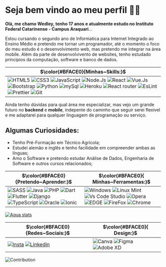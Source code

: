 # Seja bem vindo ao meu perfil 🍷🗿

**Olá, me chamo Wedley, tenho 17 anos e atualmente estudo no Instituto Federal Catarinense - Campus Araquari**... 

Estou cursando o segundo ano de Informatica para Internet Integrado ao Ensino Médio e pretendo me tornar um programador, até o momento o foco do meu estudo é o desenvolvimento web, mas pretendo me integrar na área mobile. Além da parte de desenvolvivento de websites, tenho estudado principios da computação, software e banco de dados.

| $\color{#BFACE0}{Minhas~Skills:}$ |
|---|
| ![HTML5](https://img.shields.io/badge/HTML5-E34F26?style=for-the-badge&logo=html5&logoColor=white) ![CSS3](https://img.shields.io/badge/CSS3-1572B6?style=for-the-badge&logo=css3&logoColor=white) ![JavaScript](https://img.shields.io/badge/JavaScript-F7DF1E?style=for-the-badge&logo=javascript&logoColor=black) ![Node.Js](https://img.shields.io/badge/Node.js-43853D?style=for-the-badge&logo=node.js&logoColor=white) ![React](https://img.shields.io/badge/React-20232A?style=for-the-badge&logo=react&logoColor=61DAFB) ![Vue.Js](https://img.shields.io/badge/Vue.js-35495E?style=for-the-badge&logo=vue.js&logoColor=4FC08D) ![Bootstrap](https://img.shields.io/badge/Bootstrap-563D7C?style=for-the-badge&logo=bootstrap&logoColor=white) ![Python](https://img.shields.io/badge/Python-14354C?style=for-the-badge&logo=python&logoColor=white) ![mySql](https://img.shields.io/badge/MySQL-00000F?style=for-the-badge&logo=mysql&logoColor=white) ![Heroku](https://img.shields.io/badge/Heroku-430098?style=for-the-badge&logo=heroku&logoColor=white) ![React router](https://img.shields.io/badge/React_Router-CA4245?style=for-the-badge&logo=react-router&logoColor=white) ![EsLint](https://img.shields.io/badge/eslint-3A33D1?style=for-the-badge&logo=eslint&logoColor=white) ![Prettier](https://img.shields.io/badge/prettier-1A2C34?style=for-the-badge&logo=prettier&logoColor=F7BA3E) ![Git](https://img.shields.io/badge/GIT-E44C30?style=for-the-badge&logo=git&logoColor=white) |

Ainda tenho dúvidas para qual área me especializar, mas vejo um grande futuro no **backend** e **mobile**, indepente do caminho que seguir serei flexível e me adaptarei para qualquer linguagem de programação ou serviço.

## Algumas Curiosidades:

- Tenho Pré-Formação em Técnico Agrícola;
- Estudei alemão e inglês e tenho facilidade em compreender ambas as línguas;
- Amo o Software e pretendo estudar Análise de Dados, Engenharia de Software e outros cursos relacionados;

| $\color{#BFACE0}{Pretendo~Aprender:}$  |  $\color{#BFACE0}{ Minhas~Ferramentas:}$ |
|---|---|
| ![SASS](https://img.shields.io/badge/Sass-CC6699?style=for-the-badge&logo=sass&logoColor=white) ![Java](https://img.shields.io/badge/Java-ED8B00?style=for-the-badge&logo=java&logoColor=white) ![PHP](https://img.shields.io/badge/PHP-777BB4?style=for-the-badge&logo=php&logoColor=white) ![Dart](https://img.shields.io/badge/Dart-0175C2?style=for-the-badge&logo=dart&logoColor=white) ![Flutter](https://img.shields.io/badge/Flutter-02569B?style=for-the-badge&logo=flutter&logoColor=white) ![Django](https://img.shields.io/badge/Django-092E20?style=for-the-badge&logo=django&logoColor=white) ![TypeScript](https://img.shields.io/badge/TypeScript-007ACC?style=for-the-badge&logo=typescript&logoColor=white) ![Oracle](https://img.shields.io/badge/Oracle-F80000?style=for-the-badge&logo=oracle&logoColor=black) ![Ionic](https://img.shields.io/badge/Ionic-3880FF?style=for-the-badge&logo=ionic&logoColor=white) | ![Windows](https://img.shields.io/badge/Windows-0078D6?style=for-the-badge&logo=windows&logoColor=white) ![Linux Mint](https://img.shields.io/badge/Linux_Mint-87CF3E?style=for-the-badge&logo=linux-mint&logoColor=white) ![Vs Code Studio](https://img.shields.io/badge/Visual_Studio_Code-0078D4?style=for-the-badge&logo=visual%20studio%20code&logoColor=white) ![Opera](https://img.shields.io/badge/Opera-FF1B2D?style=for-the-badge&logo=Opera&logoColor=white) ![EDGE](https://img.shields.io/badge/Microsoft_Edge-0078D7?style=for-the-badge&logo=Microsoft-edge&logoColor=white) ![FireFox](https://img.shields.io/badge/Firefox_Browser-FF7139?style=for-the-badge&logo=Firefox-Browser&logoColor=white) ![Chrome](https://img.shields.io/badge/Google_chrome-4285F4?style=for-the-badge&logo=Google-chrome&logoColor=white) |

[![Aqua stats](https://github-readme-stats.vercel.app/api/top-langs/?username=WedleySilva&layout=compact&bg_color=DEG,85CFCB,D5DEF5,513252)](https://github.com/wedleysilva/github-readme-stats)


| $\color{#BFACE0}{Redes~Sociais:}$  |  $\color{#BFACE0}{ Design:}$ |
|---|---|
| [![Insta](https://img.shields.io/badge/Instagram-E4405F?style=for-the-badge&logo=instagram&logoColor=white)](https://www.instagram.com/silva_wedley/)  [![Linkedin](https://img.shields.io/badge/LinkedIn-0077B5?style=for-the-badge&logo=linkedin&logoColor=white)](https://www.linkedin.com/in/wedley-silva-809104247/) |  ![Canva](https://img.shields.io/badge/Canva-%2300C4CC.svg?&style=for-the-badge&logo=Canva&logoColor=white) ![Figma](https://img.shields.io/badge/Figma-F24E1E?style=for-the-badge&logo=figma&logoColor=white) ![Adobe XD](https://img.shields.io/badge/Adobe%20XD-470137?style=for-the-badge&logo=Adobe%20XD&logoColor=#FF61F6) |

![Contribution](https://activity-graph.herokuapp.com/graph?username=WedleySilva&hide_border=true&area=true&bg_color=DEG,85CFCB,D5DEF5,513252)


